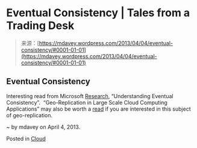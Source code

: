 <!--yml
category: 未分类
date: 2024-05-18 06:28:38
-->

# Eventual Consistency | Tales from a Trading Desk

> 来源：[https://mdavey.wordpress.com/2013/04/04/eventual-consistency/#0001-01-01](https://mdavey.wordpress.com/2013/04/04/eventual-consistency/#0001-01-01)

## Eventual Consistency

Interesting read from Microsoft [Research](http://research.microsoft.com/apps/pubs/default.aspx?id=189249), “Understanding Eventual Consistency”.  “Geo-Replication in Large Scale Cloud Computing Applications” may also be worth a [read](http://www.gsd.inesc-id.pt/~ler/reports/sergioalmeidaea.pdf) if you are interested in this subject of geo-replication.

~ by mdavey on April 4, 2013.

Posted in [Cloud](https://mdavey.wordpress.com/category/hpc/cloud/)